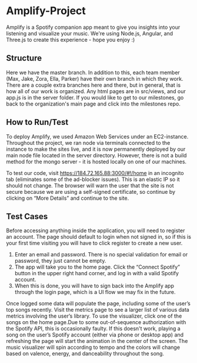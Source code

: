 # Amplify-Project
Amplify is a Spotify companion app meant to give you insights into your listening and visualize your music. 
We're using Node.js, Angular, and Three.js to create this experience - hope you enjoy :)

## Structure
Here we have the master branch. In addition to this, each team member (Max, Jake, Zora, Ella, Parker) have their own branch in which they work. There are a couple extra branches here and there, but in general, that is how all of our work is organized. Any html pages are in src/views, and our app.js is in the server folder. If you would like to get to our milestones, go back to the organization's main page and click into the milestones repo.

## How to Run/Test
To deploy Amplify, we used Amazon Web Services under an EC2-instance. Throughout the project, we ran node via terminals connected to the instance to make the sites live, and it is now permanently deployed by our main node file located in the server directory. However, there is not a build method for the mongo server - it is hosted locally on one of our machines. 

To test our code, visit https://184.72.165.88:3000/#!/home in an incognito tab (eliminates some of the ad-blocker issues). This is an elastic IP so it should not change. The browser will warn the user that the site is not secure because we are using a self-signed certificate, so continue by clicking on “More Details” and continue to the site.

## Test Cases
Before accessing anything inside the application, you will need to register an account. The page should default to login when not signed in, so if this is your first time visiting you will have to click register to create a new user. 
1. Enter an email and password. There is no special validation for email or password, they just cannot be empty. 
2. The app will take you to the home page. Click the “Connect Spotify” button in the upper right hand corner, and log in with a valid Spotify account. 
3. When this is done, you will have to sign back into the Amplify app through the login page, which is a UI flow we may fix in the future. 
 
 
Once logged some data will populate the page, including some of the user’s top songs recently. Visit the metrics page to see a larger list of various data metrics involving the user’s library. To use the visualizer, click one of the songs on the home page.Due to some out-of-sequence authorization with the Spotify API, this is occasionally faulty.  If this doesn't work, playing a song on the user’s Spotify account (either via phone or desktop app) and refreshing the page will start the animation in the center of the screen. The music visualizer will spin according to tempo and the colors will change based on valence, energy, and danceability throughout the song.



